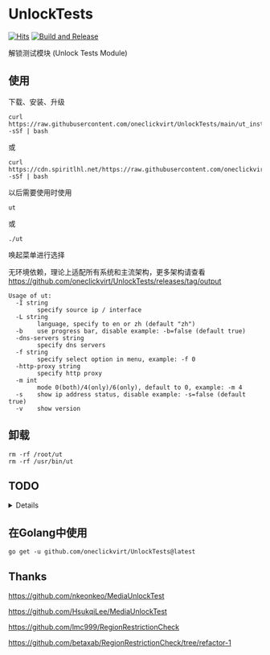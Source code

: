 # UnlockTests

[![Hits](https://hits.seeyoufarm.com/api/count/incr/badge.svg?url=https%3A%2F%2Fgithub.com%2Foneclickvirt%2FUnlockTests&count_bg=%2323E01C&title_bg=%23555555&icon=sonarcloud.svg&icon_color=%23E7E7E7&title=hits&edge_flat=false)](https://hits.seeyoufarm.com) [![Build and Release](https://github.com/oneclickvirt/UnlockTests/actions/workflows/main.yaml/badge.svg)](https://github.com/oneclickvirt/UnlockTests/actions/workflows/main.yaml)

解锁测试模块 (Unlock Tests Module)

## 使用

下载、安装、升级

```shell
curl https://raw.githubusercontent.com/oneclickvirt/UnlockTests/main/ut_install.sh -sSf | bash
```

或

```
curl https://cdn.spiritlhl.net/https://raw.githubusercontent.com/oneclickvirt/UnlockTests/main/ut_install.sh -sSf | bash
```

以后需要使用时使用

```
ut
```

或

```
./ut
```

唤起菜单进行选择

无环境依赖，理论上适配所有系统和主流架构，更多架构请查看 https://github.com/oneclickvirt/UnlockTests/releases/tag/output

```
Usage of ut:
  -I string
        specify source ip / interface
  -L string
        language, specify to en or zh (default "zh")
  -b    use progress bar, disable example: -b=false (default true)
  -dns-servers string
        specify dns servers
  -f string
        specify select option in menu, example: -f 0
  -http-proxy string
        specify http proxy
  -m int
        mode 0(both)/4(only)/6(only), default to 0, example: -m 4
  -s    show ip address status, disable example: -s=false (default true)
  -v    show version
```

## 卸载

```
rm -rf /root/ut
rm -rf /usr/bin/ut
```

## TODO

<details>

### 同态检测

可能需要拆分检测

```
GYAO 和 LINE VOOM
```

### 无效检测

需要重新构建检测逻辑

```
ElevenSportsTW

CineMax

NPO Start Plus                   Unknown: Token get null

KPLUS - ssoToken 已过期

TV360 - 登录认证已过期

Salto - Get remote error: tls: unrecognized name

PCRJP - stream error: stream ID 1; INTERNAL_ERROR; received from peer

PrettyDerby - stream error: stream ID 1; INTERNAL_ERROR; received from peer
```

### 部分失效

有替代的检测，但仍保留失效检测的部分，未知是否完全失效

```
TikTok - 在 hk、jp 上测试时不时测不出，在 tw 上失效的概率更大，其他地区没有问题

BilibiliID - 对应URL请求无论如何都返回为空 {"code":10004001,"message":"10004001","ttl":1,"data":null}

BilibiliTH - 对应URL请求无论如何都返回为空 {"code":10004001,"message":"10004001","ttl":1,"data":null}

BilibiliVN - 对应URL请求无论如何都返回为空 {"code":10004001,"message":"10004001","ttl":1,"data":null}
```

### 无需支持

不需要再做支持

```
KBSAmerican - 不再支持本地区

Paravi - 已迁移并集成到 U-NEXT 中。由于整合，除了传统的Paravi作品外，现在还有电影、动漫、亚洲和外国戏剧等等可以无限观看。

HBOGOEurope - api.ugw.hbogo.eu 已经 host 为空了 查询不到内容

HBOSpain - api-discovery.hbo.eu 的 host 已经为空了

HBOGO - 被 HBOMax 替代合并了

HBO_Nordic - 被合并了

HBO_Portugal - 被合并了

PopcornFlix - 已关服

WorldFlipper - 已关服
```

</details>

## 在Golang中使用

```
go get -u github.com/oneclickvirt/UnlockTests@latest
```

## Thanks

https://github.com/nkeonkeo/MediaUnlockTest

https://github.com/HsukqiLee/MediaUnlockTest

https://github.com/lmc999/RegionRestrictionCheck

https://github.com/betaxab/RegionRestrictionCheck/tree/refactor-1
